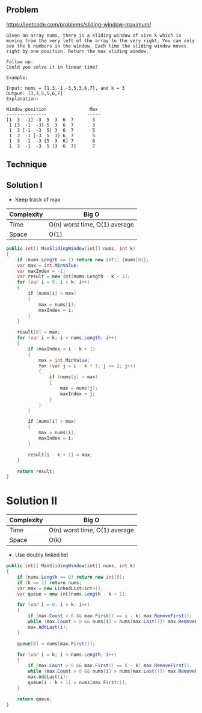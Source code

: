 ## Problem

https://leetcode.com/problems/sliding-window-maximum/

```
Given an array nums, there is a sliding window of size k which is moving from the very left of the array to the very right. You can only see the k numbers in the window. Each time the sliding window moves right by one position. Return the max sliding window.

Follow up:
Could you solve it in linear time?

Example:

Input: nums = [1,3,-1,-3,5,3,6,7], and k = 3
Output: [3,3,5,5,6,7] 
Explanation: 

Window position                Max
---------------               -----
[1  3  -1] -3  5  3  6  7       3
 1 [3  -1  -3] 5  3  6  7       3
 1  3 [-1  -3  5] 3  6  7       5
 1  3  -1 [-3  5  3] 6  7       5
 1  3  -1  -3 [5  3  6] 7       6
 1  3  -1  -3  5 [3  6  7]      7
```



## Technique


## Solution I 

* Keep track of max

| Complexity | Big O                         |
| ---------- | ----------------------------- |
| Time       | O(n) worst time, O(1) average |
| Space      | O(1)                          |

```csharp
public int[] MaxSlidingWindow(int[] nums, int k)
{
    if (nums.Length == 1) return new int[] {nums[0]};
    var max = int.MinValue;
    var maxIndex = -1;
    var result = new int[nums.Length - k + 1];
    for (var i = 0; i < k; i++)
    {
        if (nums[i] > max)
        {
            max = nums[i];
            maxIndex = i;
        }
    }

    result[0] = max;
    for (var i = k; i < nums.Length; i++)
    {
        if (maxIndex < i - k + 1)
        {
            max = int.MinValue;
            for (var j = i - k + 1; j <= i; j++)
            {
                if (nums[j] > max)
                {
                    max = nums[j];
                    maxIndex = j;
                }
            }
        }

        if (nums[i] > max)
        {
            max = nums[i];
            maxIndex = i;
        }

        result[i - k + 1] = max;
    }

    return result;
}
```


# Solution II

| Complexity | Big O                         |
| ---------- | ----------------------------- |
| Time       | O(n) worst time, O(1) average |
| Space      | O(k)                          |

* Use doubly linked list

```csharp
public int[] MaxSlidingWindow(int[] nums, int k)
{
    if (nums.Length == 0) return new int[0];
    if (k == 1) return nums;
    var max = new LinkedList<int>();
    var queue = new int[nums.Length - k + 1];

    for (var i = 0; i < k; i++)
    {
        if (max.Count > 0 && max.First() == i - k) max.RemoveFirst();
        while (max.Count > 0 && nums[i] > nums[max.Last()]) max.RemoveLast();
        max.AddLast(i);
    }

    queue[0] = nums[max.First()];

    for (var i = k; i < nums.Length; i++)
    {
        if (max.Count > 0 && max.First() == i - k) max.RemoveFirst();
        while (max.Count > 0 && nums[i] > nums[max.Last()]) max.RemoveLast();
        max.AddLast(i);
        queue[i - k + 1] = nums[max.First()];
    }

    return queue;
}
```
